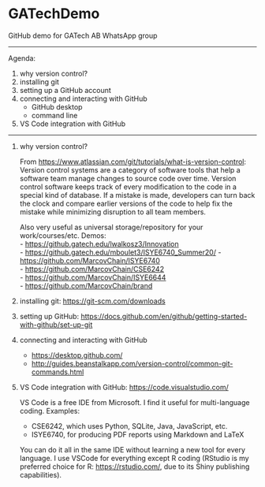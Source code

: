 # GATechDemo
GitHub demo for GATech AB WhatsApp group

---------------------------
Agenda: 
1) why version control?
2) installing git 
3) setting up a GitHub account
4) connecting and interacting with GitHub
  	- GitHub desktop
  	- command line
5) VS Code integration with GitHub
---------------------------
1) why version control?

	From https://www.atlassian.com/git/tutorials/what-is-version-control:  
	Version control systems are a category of software tools that help a software team manage changes to source code over time. Version control software keeps track of every modification to the code in a special kind of database. If a mistake is made, developers can turn back the clock and compare earlier versions of the code to help fix the mistake while minimizing disruption to all team members.

	Also very useful as universal storage/repository for your work/courses/etc. 
	Demos:  
		- https://github.gatech.edu/lwalkosz3/Innovation  
		- https://github.gatech.edu/mboulet3/ISYE6740_Summer20/ 
		- https://github.com/MarcovChain/ISYE6740  
		- https://github.com/MarcovChain/CSE6242  
		- https://github.com/MarcovChain/ISYE6644  
		- https://github.com/MarcovChain/brand   

2) installing git: https://git-scm.com/downloads

3) setting up GitHub: https://docs.github.com/en/github/getting-started-with-github/set-up-git

4) connecting and interacting with GitHub  
	- https://desktop.github.com/  
	- http://guides.beanstalkapp.com/version-control/common-git-commands.html

5) VS Code integration with GitHub: https://code.visualstudio.com/  

	VS Code is a free IDE from Microsoft. I find it useful for multi-language coding. Examples:
	- CSE6242, which uses Python, SQLite, Java, JavaScript, etc. 
	- ISYE6740, for producing PDF reports using Markdown and LaTeX

	You can do it all in the same IDE without learning a new tool for every language. I use VSCode for everything except R coding (RStudio is my preferred choice for R: https://rstudio.com/, due to its Shiny publishing capabilities).
